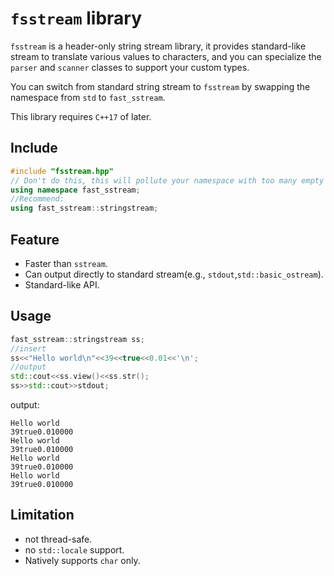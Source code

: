 # `fsstream` library
`fsstream` is a header-only string stream library, it provides standard-like stream to translate various values to characters, and you can specialize the `parser` and `scanner` classes to support your custom types.

You can switch from standard string stream to `fsstream` by swapping the namespace from `std` to `fast_sstream`.

This library requires `C++17` of later.

## Include
```cpp
#include "fsstream.hpp"
// Don't do this, this will pollute your namespace with too many empty structures and alias.
using namespace fast_sstream;
//Recommend:
using fast_sstream::stringstream;
```

## Feature

* Faster than `sstream`.
* Can output directly to standard stream(e.g., `stdout`,`std::basic_ostream`).
* Standard-like API.

## Usage

```cpp
fast_sstream::stringstream ss;
//insert
ss<<"Hello world\n"<<39<<true<<0.01<<'\n';
//output
std::cout<<ss.view()<<ss.str();
ss>>std::cout>>stdout;
```
output:
```
Hello world
39true0.010000
Hello world
39true0.010000
Hello world
39true0.010000
Hello world
39true0.010000
```

## Limitation

* not thread-safe.
* no `std::locale` support.
* Natively supports `char` only.
